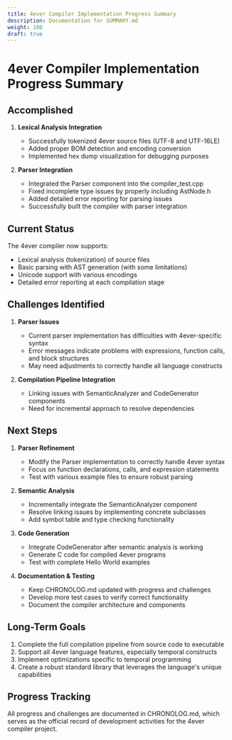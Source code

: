 ```yaml
---
title: 4ever Compiler Implementation Progress Summary
description: Documentation for SUMMARY.md
weight: 100
draft: true
---
```


# 4ever Compiler Implementation Progress Summary

## Accomplished
1. **Lexical Analysis Integration**
   - Successfully tokenized 4ever source files (UTF-8 and UTF-16LE)
   - Added proper BOM detection and encoding conversion
   - Implemented hex dump visualization for debugging purposes

2. **Parser Integration**
   - Integrated the Parser component into the compiler_test.cpp
   - Fixed incomplete type issues by properly including AstNode.h
   - Added detailed error reporting for parsing issues
   - Successfully built the compiler with parser integration

## Current Status
The 4ever compiler now supports:
- Lexical analysis (tokenization) of source files
- Basic parsing with AST generation (with some limitations)
- Unicode support with various encodings
- Detailed error reporting at each compilation stage

## Challenges Identified
1. **Parser Issues**
   - Current parser implementation has difficulties with 4ever-specific syntax
   - Error messages indicate problems with expressions, function calls, and block structures
   - May need adjustments to correctly handle all language constructs

2. **Compilation Pipeline Integration**
   - Linking issues with SemanticAnalyzer and CodeGenerator components
   - Need for incremental approach to resolve dependencies

## Next Steps
1. **Parser Refinement**
   - Modify the Parser implementation to correctly handle 4ever syntax
   - Focus on function declarations, calls, and expression statements
   - Test with various example files to ensure robust parsing

2. **Semantic Analysis**
   - Incrementally integrate the SemanticAnalyzer component
   - Resolve linking issues by implementing concrete subclasses
   - Add symbol table and type checking functionality

3. **Code Generation**
   - Integrate CodeGenerator after semantic analysis is working
   - Generate C code for compiled 4ever programs
   - Test with complete Hello World examples

4. **Documentation & Testing**
   - Keep CHRONOLOG.md updated with progress and challenges
   - Develop more test cases to verify correct functionality
   - Document the compiler architecture and components

## Long-Term Goals
1. Complete the full compilation pipeline from source code to executable
2. Support all 4ever language features, especially temporal constructs
3. Implement optimizations specific to temporal programming
4. Create a robust standard library that leverages the language's unique capabilities

## Progress Tracking
All progress and challenges are documented in CHRONOLOG.md, which serves as the official record of development activities for the 4ever compiler project.